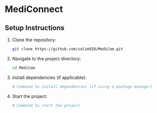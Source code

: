 # MediConnect

## Setup Instructions
1. Clone the repository:
   ```bash
   git clone https://github.com/salim928/MediCom.git
   ```
2. Navigate to the project directory:
   ```bash
   cd MediCom
   ```
3. Install dependencies (if applicable):
   ```bash
   # Command to install dependencies (if using a package manager)
   ```
4. Start the project:
   ```bash
   # Command to start the project
   ```
